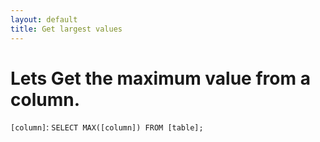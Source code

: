 ```yaml
---
layout: default
title: Get largest values
---
```


# Lets Get the maximum value from a column.

 `[column]`: `SELECT MAX([column]) FROM [table];`
